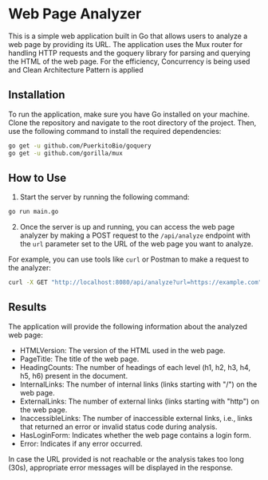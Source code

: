 # Web Page Analyzer

This is a simple web application built in Go that allows users to analyze a web page by providing its URL. The application uses the Mux router for handling HTTP requests and the goquery library for parsing and querying the HTML of the web page. For the efficiency, Concurrency is being used and Clean Architecture Pattern is applied  

## Installation

To run the application, make sure you have Go installed on your machine. Clone the repository and navigate to the root directory of the project. Then, use the following command to install the required dependencies:

```bash
go get -u github.com/PuerkitoBio/goquery
go get -u github.com/gorilla/mux
```

## How to Use

1. Start the server by running the following command:

```bash
go run main.go
```

2. Once the server is up and running, you can access the web page analyzer by making a POST request to the `/api/analyze` endpoint with the `url` parameter set to the URL of the web page you want to analyze.

For example, you can use tools like `curl` or Postman to make a request to the analyzer:

```bash
curl -X GET "http://localhost:8080/api/analyze?url=https://example.com"
```

## Results

The application will provide the following information about the analyzed web page:

- HTMLVersion: The version of the HTML used in the web page.
- PageTitle: The title of the web page.
- HeadingCounts: The number of headings of each level (h1, h2, h3, h4, h5, h6) present in the document.
- InternalLinks: The number of internal links (links starting with "/") on the web page.
- ExternalLinks: The number of external links (links starting with "http") on the web page.
- InaccessibleLinks: The number of inaccessible external links, i.e., links that returned an error or invalid status code during analysis.
- HasLoginForm: Indicates whether the web page contains a login form.
- Error: Indicates if any error occurred.

In case the URL provided is not reachable or the analysis takes too long (30s), appropriate error messages will be displayed in the response.

